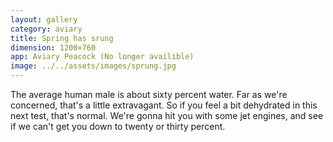 ```yaml
---
layout: gallery
category: aviary
title: Spring has srung
dimension: 1200×760
app: Aviary Peacock (No longer availible)
image: ../../assets/images/sprung.jpg
---
```


The average human male is about sixty percent water. Far as we're concerned, that's a little extravagant. So if you feel a bit dehydrated in this next test, that's normal. We're gonna hit you with some jet engines, and see if we can't get you down to twenty or thirty percent.
